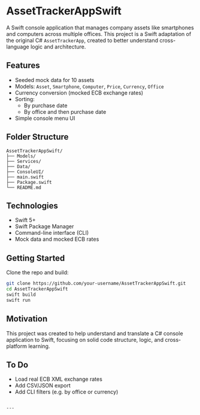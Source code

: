 # AssetTrackerAppSwift

A Swift console application that manages company assets like smartphones and computers across multiple offices. This project is a Swift adaptation of the original C# `AssetTrackerApp`, created to better understand cross-language logic and architecture.

## Features

- Seeded mock data for 10 assets
- Models: `Asset`, `Smartphone`, `Computer`, `Price`, `Currency`, `Office`
- Currency conversion (mocked ECB exchange rates)
- Sorting:
  - By purchase date
  - By office and then purchase date
- Simple console menu UI

## Folder Structure

```
AssetTrackerAppSwift/
├── Models/
├── Services/
├── Data/
├── ConsoleUI/
├── main.swift
├── Package.swift
└── README.md
```

## Technologies

- Swift 5+
- Swift Package Manager
- Command-line interface (CLI)
- Mock data and mocked ECB rates

## Getting Started

Clone the repo and build:

```bash
git clone https://github.com/your-username/AssetTrackerAppSwift.git
cd AssetTrackerAppSwift
swift build
swift run
```

## Motivation

This project was created to help understand and translate a C# console application to Swift, focusing on solid code structure, logic, and cross-platform learning.

## To Do

- Load real ECB XML exchange rates
- Add CSV/JSON export
- Add CLI filters (e.g. by office or currency)
```

---